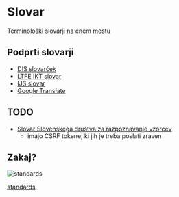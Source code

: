 # Slovar

Terminološki slovarji na enem mestu

## Podprti slovarji

- [DIS slovarček](https://dis-slovarcek.ijs.si/)
- [LTFE IKT slovar](http://slovar.ltfe.org/)
- [IJS slovar](https://www.ijs.si/cgi-bin/rac-slovar)
- [Google Translate](https://translate.google.com/)

## TODO

- [Slovar Slovenskega društva za razpoznavanje vzorcev](https://slovar.vicos.si/)
  - imajo CSRF tokene, ki jih je treba poslati zraven

## Zakaj?

![standards](https://imgs.xkcd.com/comics/standards.png)

[standards](https://xkcd.com/927)
